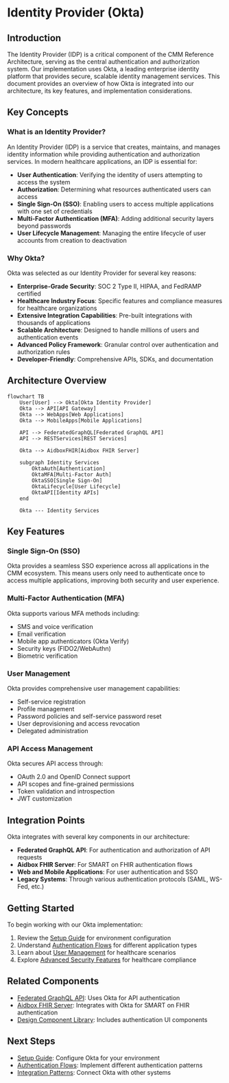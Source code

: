 # Identity Provider (Okta)

## Introduction

The Identity Provider (IDP) is a critical component of the CMM Reference Architecture, serving as the central authentication and authorization system. Our implementation uses Okta, a leading enterprise identity platform that provides secure, scalable identity management services. This document provides an overview of how Okta is integrated into our architecture, its key features, and implementation considerations.

## Key Concepts

### What is an Identity Provider?

An Identity Provider (IDP) is a service that creates, maintains, and manages identity information while providing authentication and authorization services. In modern healthcare applications, an IDP is essential for:

- **User Authentication**: Verifying the identity of users attempting to access the system
- **Authorization**: Determining what resources authenticated users can access
- **Single Sign-On (SSO)**: Enabling users to access multiple applications with one set of credentials
- **Multi-Factor Authentication (MFA)**: Adding additional security layers beyond passwords
- **User Lifecycle Management**: Managing the entire lifecycle of user accounts from creation to deactivation

### Why Okta?

Okta was selected as our Identity Provider for several key reasons:

- **Enterprise-Grade Security**: SOC 2 Type II, HIPAA, and FedRAMP certified
- **Healthcare Industry Focus**: Specific features and compliance measures for healthcare organizations
- **Extensive Integration Capabilities**: Pre-built integrations with thousands of applications
- **Scalable Architecture**: Designed to handle millions of users and authentication events
- **Advanced Policy Framework**: Granular control over authentication and authorization rules
- **Developer-Friendly**: Comprehensive APIs, SDKs, and documentation

## Architecture Overview

```mermaid
flowchart TB
    User[User] --> Okta[Okta Identity Provider]
    Okta --> API[API Gateway]
    Okta --> WebApps[Web Applications]
    Okta --> MobileApps[Mobile Applications]
    
    API --> FederatedGraphQL[Federated GraphQL API]
    API --> RESTServices[REST Services]
    
    Okta --> AidboxFHIR[Aidbox FHIR Server]
    
    subgraph Identity Services
        OktaAuth[Authentication]
        OktaMFA[Multi-Factor Auth]
        OktaSSO[Single Sign-On]
        OktaLifecycle[User Lifecycle]
        OktaAPI[Identity APIs]
    end
    
    Okta --- Identity Services
```

## Key Features

### Single Sign-On (SSO)

Okta provides a seamless SSO experience across all applications in the CMM ecosystem. This means users only need to authenticate once to access multiple applications, improving both security and user experience.

### Multi-Factor Authentication (MFA)

Okta supports various MFA methods including:

- SMS and voice verification
- Email verification
- Mobile app authenticators (Okta Verify)
- Security keys (FIDO2/WebAuthn)
- Biometric verification

### User Management

Okta provides comprehensive user management capabilities:

- Self-service registration
- Profile management
- Password policies and self-service password reset
- User deprovisioning and access revocation
- Delegated administration

### API Access Management

Okta secures API access through:

- OAuth 2.0 and OpenID Connect support
- API scopes and fine-grained permissions
- Token validation and introspection
- JWT customization

## Integration Points

Okta integrates with several key components in our architecture:

- **Federated GraphQL API**: For authentication and authorization of API requests
- **Aidbox FHIR Server**: For SMART on FHIR authentication flows
- **Web and Mobile Applications**: For user authentication and SSO
- **Legacy Systems**: Through various authentication protocols (SAML, WS-Fed, etc.)

## Getting Started

To begin working with our Okta implementation:

1. Review the [Setup Guide](setup-guide.md) for environment configuration
2. Understand [Authentication Flows](../02-core-functionality/authentication-flows.md) for different application types
3. Learn about [User Management](../02-core-functionality/user-management.md) for healthcare scenarios
4. Explore [Advanced Security Features](../03-advanced-patterns/advanced-security.md) for healthcare compliance

## Related Components

- [Federated GraphQL API](../../federated-graph-api/01-getting-started/overview.md): Uses Okta for API authentication
- [Aidbox FHIR Server](../../fhir-server/01-getting-started/overview.md): Integrates with Okta for SMART on FHIR authentication
- [Design Component Library](../../design-component-library/01-getting-started/overview.md): Includes authentication UI components

## Next Steps

- [Setup Guide](setup-guide.md): Configure Okta for your environment
- [Authentication Flows](../02-core-functionality/authentication-flows.md): Implement different authentication patterns
- [Integration Patterns](../02-core-functionality/integration-patterns.md): Connect Okta with other systems
